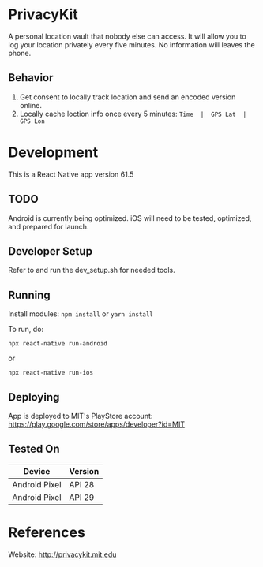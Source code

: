 # PrivacyKit

A personal location vault that nobody else can access. It will allow you to log your location privately every five minutes. No information will leaves the phone.

## Behavior

1. Get consent to locally track location and send an encoded version online. 
2. Locally cache loction info once every 5 minutes: ```	Time  |  GPS Lat  |  GPS Lon ```

# Development

This is a React Native app version 61.5

## TODO

Android is currently being optimized.  iOS will need to be tested, optimized, and prepared for launch.

## Developer Setup

Refer to and run the dev_setup.sh for needed tools.

## Running

Install modules:
```npm install``` or ```yarn install```

To run, do:
```
npx react-native run-android
```
or
```
npx react-native run-ios
```

## Deploying

App is deployed to MIT's PlayStore account: https://play.google.com/store/apps/developer?id=MIT

## Tested On

| Device | Version |
| ------------- | ------------- |
| Android Pixel | API 28  |
| Android Pixel | API 29  |

# References

Website: http://privacykit.mit.edu

